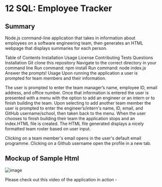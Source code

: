# 12 SQL: Employee Tracker

## Summary

Node.js command-line application that takes in information about employees on a software engineering team, then generates an HTML webpage that displays summaries for each person.

Table of Contents
Installation
Usage
License
Contributing
Tests
Questions
Installation
Git clone this repository
Navigate to the correct directory in your command line
Run command: npm install
Run command: node index.js
Answer the prompts!
Usage
Upon running the application a user is prompted for team members and their information.

The user is prompted to enter the team manager’s name, employee ID, email address, and office number.
Once that information is entered the user is presented with a menu with the option to add an engineer or an intern or to finish building the team.
Upon selecting to add another team member the user is prompted to enter the engineer’s/intern's name, ID, email, and GitHub username/school, then taken back to the menu.
When the user chooses to finish building their team the application stops and an index.HTML file is created.
The HTML file generated displays a nicely formatted team roster based on user input.

Clicking on a team member's email opens in the user's default email programme.
Clicking on a Github username open the profile in a new tab.

## Mockup of Sample Html
![image](https://user-images.githubusercontent.com/113865888/217955554-0fe167af-7b25-4fea-a385-abfeb11f69bd.png)

Please check out this video of the application in action - 

